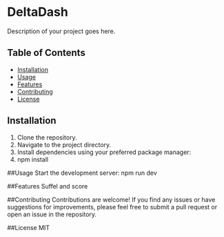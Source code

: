 # DeltaDash

Description of your project goes here.

## Table of Contents

- [Installation](#installation)
- [Usage](#usage)
- [Features](#features)
- [Contributing](#contributing)
- [License](#license)

## Installation

1. Clone the repository.
2. Navigate to the project directory.
3. Install dependencies using your preferred package manager:
4. npm install

##Usage
    Start the development server:
    npm run dev

##Features
    Suffel and score

##Contributing
    Contributions are welcome! If you find any issues or have suggestions for improvements, please feel free to submit a pull request or open an issue in the repository.

##License
    MIT